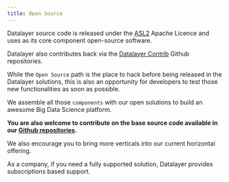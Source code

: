 ```yaml
---
title: Open Source
---
```


Datalayer source code is released under the [ASL2](https://www.apache.org/licenses/LICENSE-2.0) Apache Licence and uses as its core component open-source software.

Datalayer also contributes back via the [Datalayer Contrib](https://github.com/datalayer-contrib) Github repositories.

While the `Open Source` path is the place to hack before being released in the Datalayer solutions, this is also an opportunity for developers to test those new functionalities as soon as possible.

We assemble all those `components` with our open solutions to build an awesome Big Data Science platform.

**You are also welcome to contribute on the base source code available in our [Github repositories](https://github.com/datalayer).**

We also encourage you to bring more verticals into our current horizontal offering.

As a company, if you need a fully supported solution, Datalayer provides subscriptions based support.
